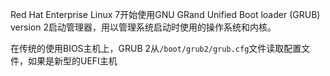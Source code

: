 Red Hat Enterprise Linux 7开始使用GNU GRand Unified Boot loader (GRUB) version 2启动管理器，用以管理系统启动时使用的操作系统和内核。

在传统的使用BIOS主机上，GRUB 2从`/boot/grub2/grub.cfg`文件读取配置文件，如果是新型的UEFI主机